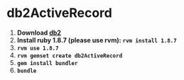 db2ActiveRecord
===============

1. **Download [db2](https://www14.software.ibm.com/webapp/iwm/web/download.do?source=swg-db2expressc&S_PKG=dlmacosx&S_TACT=100KG31W&lang=en_US&dlmethod=http)**
2. **Install ruby 1.8.7 (please use rvm): `rvm install 1.8.7`**
3. **`rvm use 1.8.7`**
4. **`rvm gemset create db2ActiveRecord`**
5. **`gem install bundler`**
6. **`bundle`**
